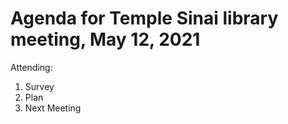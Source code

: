 
# Agenda for Temple Sinai library meeting, May 12, 2021



Attending:


<!-- - - - - - - - - - - -->
<!-- - Marcia Blacker    -->
<!-- - Janet Khanlian    -->
<!-- - John Khanlian     -->
<!-- - Gail Lipsky       -->
<!-- - Aaron List        -->
<!-- - Shelley Sbar      -->
<!-- - Johanna Schoss    -->
<!-- - Skye Silverstein  -->
<!-- - John Stevens      -->
<!-- - Rich Traube       -->
<!-- - - - - - - - - - - -->


1. Survey
1. Plan
1. Next Meeting


